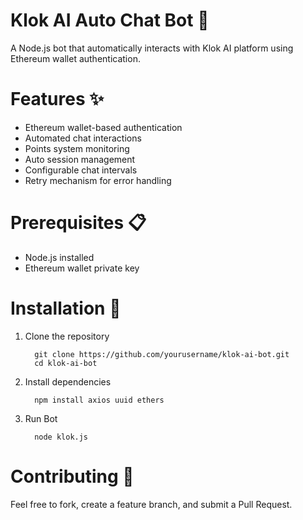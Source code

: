 # Klok AI Auto Chat Bot 🤖
A Node.js bot that automatically interacts with Klok AI platform using Ethereum wallet authentication.

# Features ✨
 - Ethereum wallet-based authentication
 - Automated chat interactions
 - Points system monitoring
 - Auto session management
 - Configurable chat intervals
 - Retry mechanism for error handling

# Prerequisites 📋
 - Node.js installed
 - Ethereum wallet private key

# Installation 🚀
1. Clone the repository
   ```
     git clone https://github.com/yourusername/klok-ai-bot.git
     cd klok-ai-bot
2. Install dependencies
   ```
     npm install axios uuid ethers
3. Run Bot
   ```
     node klok.js
# Contributing 🤝
Feel free to fork, create a feature branch, and submit a Pull Request.
